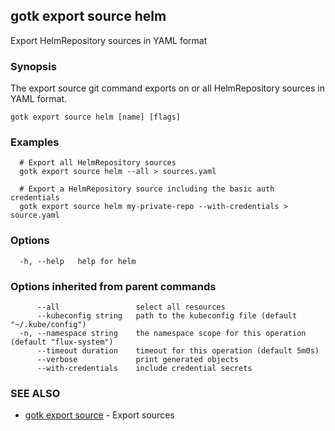 ## gotk export source helm

Export HelmRepository sources in YAML format

### Synopsis

The export source git command exports on or all HelmRepository sources in YAML format.

```
gotk export source helm [name] [flags]
```

### Examples

```
  # Export all HelmRepository sources
  gotk export source helm --all > sources.yaml

  # Export a HelmRepository source including the basic auth credentials
  gotk export source helm my-private-repo --with-credentials > source.yaml

```

### Options

```
  -h, --help   help for helm
```

### Options inherited from parent commands

```
      --all                 select all resources
      --kubeconfig string   path to the kubeconfig file (default "~/.kube/config")
  -n, --namespace string    the namespace scope for this operation (default "flux-system")
      --timeout duration    timeout for this operation (default 5m0s)
      --verbose             print generated objects
      --with-credentials    include credential secrets
```

### SEE ALSO

* [gotk export source](gotk_export_source.md)	 - Export sources

